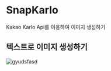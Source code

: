 # SnapKarlo
Kakao Karlo Api를 이용하여 이미지 생성하기

## 텍스트로 이미지 생성하기
![gyudsfasd](https://github.com/yangsooplus/SnapKarlo/assets/69582122/838267a3-9c1b-4f5f-a5c8-88b3e99c0578)
